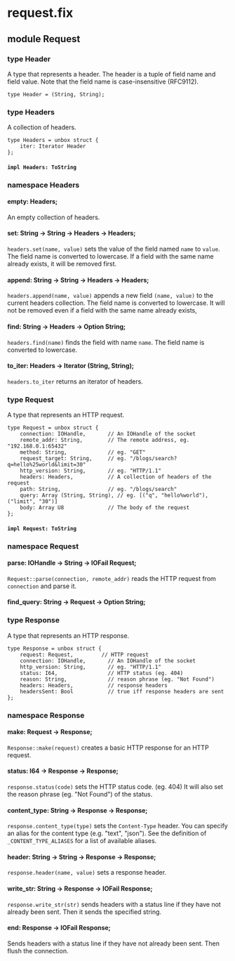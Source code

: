 # request.fix

## module Request

### type Header

A type that represents a header. The header is a tuple of field name and field value.
Note that the field name is case-insensitive (RFC9112).

```
type Header = (String, String);
```
### type Headers

A collection of headers.

```
type Headers = unbox struct {
    iter: Iterator Header
};
```
#### `impl Headers: ToString`

### namespace Headers

#### empty: Headers;

An empty collection of headers.

#### set: String -> String -> Headers -> Headers;

`headers.set(name, value)` sets the value of the field named `name` to `value`.
The field name is converted to lowercase.
If a field with the same name already exists, it will be removed first.

#### append: String -> String -> Headers -> Headers;

`headers.append(name, value)` appends a new field `(name, value)` to the current headers collection.
The field name is converted to lowercase.
It will not be removed even if a field with the same name already exists,

#### find: String -> Headers -> Option String;

`headers.find(name)` finds the field with name `name`.
The field name is converted to lowercase.

#### to_iter: Headers -> Iterator (String, String);

`headers.to_iter` returns an iterator of headers.

### type Request

A type that represents an HTTP request.

```
type Request = unbox struct {
    connection: IOHandle,       // An IOHandle of the socket
    remote_addr: String,        // The remote address, eg. "192.168.0.1:65432"
    method: String,             // eg. "GET"
    request_target: String,     // eg. "/blogs/search?q=hello%25world&limit=30"
    http_version: String,       // eg. "HTTP/1.1"
    headers: Headers,           // A collection of headers of the request
    path: String,               // eg. "/blogs/search"
    query: Array (String, String), // eg. [("q", "hello%world"), ("limit", "30")]
    body: Array U8              // The body of the request
};
```
#### `impl Request: ToString`

### namespace Request

#### parse: IOHandle -> String -> IOFail Request;

`Request::parse(connection, remote_addr)` reads the HTTP request from `connection` and parse it.

#### find_query: String -> Request -> Option String;

### type Response

A type that represents an HTTP response.

```
type Response = unbox struct {
    request: Request,         // HTTP request
    connection: IOHandle,       // An IOHandle of the socket 
    http_version: String,       // eg. "HTTP/1.1"
    status: I64,                // HTTP status (eg. 404)
    reason: String,             // reason phrase (eg. "Not Found") 
    headers: Headers,           // response headers
    headersSent: Bool           // true iff response headers are sent
};
```
### namespace Response

#### make: Request -> Response;

`Response::make(request)` creates a basic HTTP response for an HTTP request.

#### status: I64 -> Response -> Response;

`response.status(code)` sets the HTTP status code. (eg. 404)
It will also set the reason phrase (eg. "Not Found") of the status.

#### content_type: String -> Response -> Response;

`response.content_type(type)` sets the `Content-Type` header.
You can specify an alias for the content type (e.g. "text", "json").
See the definition of `_CONTENT_TYPE_ALIASES` for a list of available aliases.

#### header: String -> String -> Response -> Response;

`response.header(name, value)` sets a response header.

#### write_str: String -> Response -> IOFail Response;

`response.write_str(str)` sends headers with a status line if they have not already been sent.
Then it sends the specified string.

#### end: Response -> IOFail Response;

Sends headers with a status line if they have not already been sent.
Then flush the connection.

